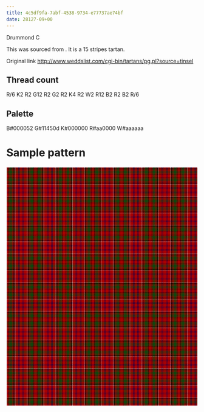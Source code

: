 ```yaml
---
title: 4c5df9fa-7abf-4538-9734-e77737ae74bf
date: 28127-09+00
---
```

Drummond C

This was sourced from <no value>.  It is a 15 stripes tartan.

Original link http://www.weddslist.com/cgi-bin/tartans/pg.pl?source=tinsel

## Thread count
R/6 K2 R2 G12 R2 G2 R2 K4 R2 W2 R12 B2 R2 B2 R/6

## Palette
B#000052 G#11450d K#000000 R#aa0000 W#aaaaaa

# Sample pattern

![Tartan detail](tartan.png "R/6 K2 R2 G12 R2 G2 R2 K4 R2 W2 R12 B2 R2 B2 R/6 tartan")